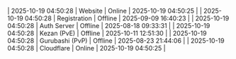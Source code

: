 | 2025-10-19 04:50:28 | Website | Online | 2025-10-19 04:50:25 |
| 2025-10-19 04:50:28 | Registration | Offline | 2025-09-09 16:40:23 |
| 2025-10-19 04:50:28 | Auth Server | Offline | 2025-08-18 09:33:31 |
| 2025-10-19 04:50:28 | Kezan (PvE) | Offline | 2025-10-11 12:51:30 |
| 2025-10-19 04:50:28 | Gurubashi (PvP) | Offline | 2025-08-23 21:44:06 |
| 2025-10-19 04:50:28 | Cloudflare | Online | 2025-10-19 04:50:25 |
